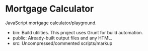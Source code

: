 Mortgage Calculator
===================

JavaScript mortgage calculator/playground.

* bin: Build utilities. This project uses Grunt for build automation.
* public: Already-built output files and any HTML.
* src: Uncompressed/commented scripts/markup
